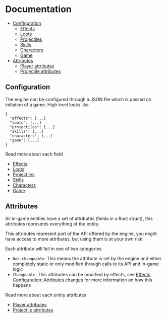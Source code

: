 # Documentation

* [Configuration](#configuration)
  * [Effects](./configuration/effects.md)
  * [Loots](./configuration/loots.md)
  * [Projectiles](./configuration/projectiles.md)
  * [Skills](./configuration/skills.md)
  * [Characters](./configuration/characters.md)
  * [Game](./configuration/game.md)
* [Attributes](#attributes)
  * [Player attributes](./attributes/players.md)
  * [Projectile attributes](./attributes/projectiles.md)

## Configuration

The engine can be configured through a JSON file which is passed on initiation of a game. High level looks like

```
{
  "effects": [...]
  "loots": [...]
  "projectiles": [...]
  "skills": [...]
  "characters": [...]
  "game": [...]
}
```

Read more about each field
- [Effects](./configuration/effects.md)
- [Loots](./configuration/loots.md)
- [Projectiles](./configuration/projectiles.md)
- [Skills](./configuration/skills.md)
- [Characters](./configuration/characters.md)
- [Game](./configuration/game.md)

## Attributes

All in-game entities have a set of attributes (fields in a Rust struct), this attributes represents everything of the entity.

This attributes represent part of the API offered by the engine, you might have access to more attributes, but using them is at your own risk

Each attribute will fall in one of two categories
- `Non-changeable`: This means the attribute is set by the engine and either completely static or only modified through calls to its API and in-game logic
- `Changeable`: This attributes can be modified by effects, see [Effects Configuration: Attributes changes](../configuration/effects.md) for more information on how this happens

Read more about each entity attributes
- [Player attributes](./attributes/players.md)
- [Projectile attributes](./attributes/projectiles.md)
